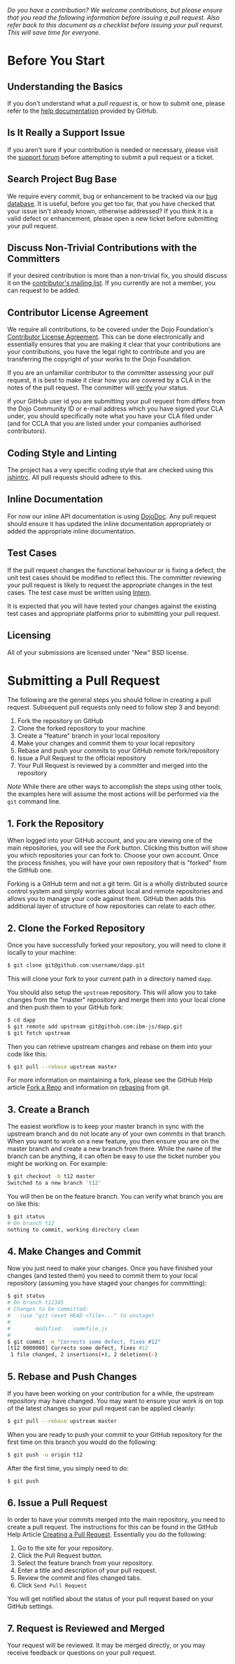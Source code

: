 _Do you have a contribution?  We welcome contributions, but please ensure that you read the following information
before issuing a pull request.  Also refer back to this document as a checklist before issuing your pull request.
This will save time for everyone._

# Before You Start

## Understanding the Basics

If you don't understand what a *pull request* is, or how to submit one, please refer to the [help documentation][]
provided by GitHub.

## Is It Really a Support Issue

If you aren't sure if your contribution is needed or necessary, please visit the [support forum][ml-users] before attempting to
submit a pull request or a ticket.

## Search Project Bug Base

We require every commit, bug or enhancement to be tracked via our [bug database][].  It is useful, before you get too
far, that you have checked that your issue isn't already known, otherwise addressed?  If you think it is a valid defect or
enhancement, please open a new ticket before submitting your pull request.

## Discuss Non-Trivial Contributions with the Committers

If your desired contribution is more than a non-trivial fix, you should discuss it on the
[contributor's mailing list][ml-dev].  If you currently are not a member, you can request to be added.

## Contributor License Agreement

We require all contributions, to be covered under the Dojo Foundation's [Contributor License Agreement][cla].  This can
be done electronically and essentially ensures that you are making it clear that your contributions are your
contributions, you have the legal right to contribute and you are transferring the copyright of your works to the Dojo 
Foundation.

If you are an unfamiliar contributor to the committer assessing your pull request, it is best to make it clear how
you are covered by a CLA in the notes of the pull request.  The committer will [verify][claCheck] your status.

If your GitHub user id you are submitting your pull request from differs from the Dojo Community ID or e-mail address
which you have signed your CLA under, you should specifically note what you have your CLA filed under (and for CCLA
that you are listed under your companies authorised contributors).

## Coding Style and Linting

The project has a very specific coding style that are checked using this [jshintrc].  All pull requests should adhere to this.

## Inline Documentation

For now our inline API documentation is using [DojoDoc][].  Any pull request should ensure it has updated the inline
documentation appropriately or added the appropriate inline documentation.

## Test Cases

If the pull request changes the functional behaviour or is fixing a defect, the unit test cases should be modified to
reflect this.  The committer reviewing your pull request is likely to request the appropriate changes in the test
cases. The test case must be written using [Intern].

It is expected that you will have tested your changes against the existing test cases and appropriate platforms prior to
submitting your pull request.

## Licensing

All of your submissions are licensed under "New" BSD license.

# Submitting a Pull Request

The following are the general steps you should follow in creating a pull request.  Subsequent pull requests only need
to follow step 3 and beyond:

1. Fork the repository on GitHub
2. Clone the forked repository to your machine
3. Create a "feature" branch in your local repository
4. Make your changes and commit them to your local repository
5. Rebase and push your commits to your GitHub remote fork/repository
6. Issue a Pull Request to the official repository
7. Your Pull Request is reviewed by a committer and merged into the repository

*Note* While there are other ways to accomplish the steps using other tools, the examples here will assume the most
actions will be performed via the `git` command line.

## 1. Fork the Repository

When logged into your GitHub account, and you are viewing one of the main repositories, you will see the *Fork* button.
Clicking this button will show you which repositories your can fork to.  Choose your own account.  Once the process
finishes, you will have your own repository that is "forked" from the GitHub one.

Forking is a GitHub term and not a git term.  Git is a wholly distributed source control system and simply worries
about local and remote repositories and allows you to manage your code against them.  GitHub then adds this additional
layer of structure of how repositories can relate to each other.

## 2. Clone the Forked Repository

Once you have successfully forked your repository, you will need to clone it locally to your machine:

```bash
$ git clone git@github.com:username/dapp.git
```

This will clone your fork to your current path in a directory named `dapp`.

You should also setup the `upstream` repository.  This will allow you to take changes from the "master" repository
and merge them into your local clone and then push them to your GitHub fork:

```bash
$ cd dapp
$ git remote add upstream git@github.com:ibm-js/dapp.git
$ git fetch upstream
```

Then you can retrieve upstream changes and rebase on them into your code like this:

```bash
$ git pull --rebase upstream master
```

For more information on maintaining a fork, please see the GitHub Help article [Fork a Repo][] and information on
[rebasing][] from git.

## 3. Create a Branch

The easiest workflow is to keep your master branch in sync with the upstream branch and do not locate any of your own
commits in that branch.  When you want to work on a new feature, you then ensure you are on the master branch and create
a new branch from there.  While the name of the branch can be anything, it can often be easy to use the ticket number
you might be working on.  For example:

```bash
$ git checkout -b t12 master
Switched to a new branch 't12'
```

You will then be on the feature branch.  You can verify what branch you are on like this:

```bash
$ git status
# On branch t12
nothing to commit, working directory clean
```

## 4. Make Changes and Commit

Now you just need to make your changes.  Once you have finished your changes (and tested them) you need to commit them
to your local repository (assuming you have staged your changes for committing):

```bash
$ git status
# On branch t12345
# Changes to be committed:
#   (use "git reset HEAD <file>..." to unstage)
#
#        modified:   somefile.js
#
$ git commit -m "Corrects some defect, fixes #12"
[t12 0000000] Corrects some defect, fixes #12
 1 file changed, 2 insertions(+), 2 deletions(-)
```

## 5. Rebase and Push Changes

If you have been working on your contribution for a while, the upstream repository may have changed.  You may want to
ensure your work is on top of the latest changes so your pull request can be applied cleanly:

```bash
$ git pull --rebase upstream master
```

When you are ready to push your commit to your GitHub repository for the first time on this branch you would do the
following:

```bash
$ git push -u origin t12
```

After the first time, you simply need to do:

```bash
$ git push
```

## 6. Issue a Pull Request

In order to have your commits merged into the main repository, you need to create a pull request.  The instructions for
this can be found in the GitHub Help Article [Creating a Pull Request][].  Essentially you do the following:

1. Go to the site for your repository.
2. Click the Pull Request button.
3. Select the feature branch from your repository.
4. Enter a title and description of your pull request.
5. Review the commit and files changed tabs.
6. Click `Send Pull Request`

You will get notified about the status of your pull request based on your GitHub settings.

## 7. Request is Reviewed and Merged

Your request will be reviewed.  It may be merged directly, or you may receive feedback or questions on your pull
request.


[help documentation]: http://help.github.com/send-pull-requests
[bug database]: ../../issues
[ml-users]: http://dojotoolkit.org/community/
[ml-dev]: http://mail.dojotoolkit.org/mailman/listinfo/dojo-contributors
[cla]: http://dojofoundation.org/about/cla
[claCheck]: http://dojofoundation.org/about/claCheck
[Creating a Pull Request]: https://help.github.com/articles/creating-a-pull-request
[Fork a Repo]: https://help.github.com/articles/fork-a-repo
[jshintrc]: ./.jshintrc
[DojoDoc]: http://dojotoolkit.org/reference-guide/developer/markup.html
[Intern]: http://theintern.io/
[interactive rebase]: http://git-scm.com/book/en/Git-Tools-Rewriting-History#Changing-Multiple-Commit-Messages
[rebasing]: http://git-scm.com/book/en/Git-Branching-Rebasing
